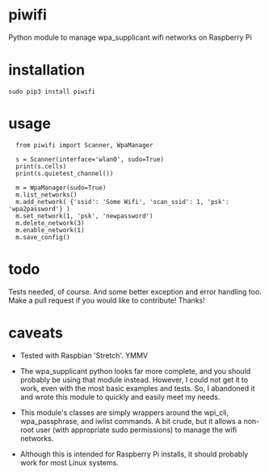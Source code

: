 # piwifi
Python module to manage wpa_supplicant wifi networks on Raspberry Pi

# installation
```
sudo pip3 install piwifi
```

# usage
```
  from piwifi import Scanner, WpaManager

  s = Scanner(interface='wlan0', sudo=True)
  print(s.cells)
  print(s.quietest_channel())

  m = WpaManager(sudo=True)
  m.list_networks()
  m.add_network( {'ssid': 'Some Wifi', 'scan_ssid': 1, 'psk': 'wpa2password'} )
  m.set_network(1, 'psk', 'newpassword')
  m.delete_network(3)
  m.enable_network(1)
  m.save_config()
```

# todo
Tests needed, of course. And some better exception and error handling too. Make a pull request if you would like to contribute! Thanks!

# caveats
- Tested with Raspbian 'Stretch'. YMMV

- The wpa_supplicant python looks far more complete, and you should probably be using that module instead. 
However, I could not get it to work, even with the most basic examples and tests. So, I abandoned it and wrote this module to quickly and easily meet my needs.

- This module's classes are simply wrappers around the wpi_cli, wpa_passphrase, and iwlist commands. A bit crude, but it allows a non-root user (with appropriate sudo permissions) to manage the wifi networks.

- Although this is intended for Raspberry Pi installs, it should probably work for most Linux systems.
